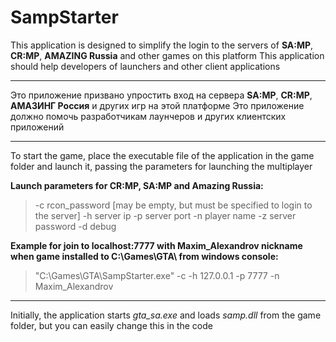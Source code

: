 # SampStarter

This application is designed to simplify the login to the servers of **SA:MP**, **CR:MP**, **AMAZING Russia** and other games on this platform
This application should help developers of launchers and other client applications

***

Это приложение призвано упростить вход на сервера **SA:MP**, **CR:MP**, **АМАЗИНГ Россия** и других игр на этой платформе
Это приложение должно помочь разработчикам лаунчеров и других клиентских приложений

***

To start the game, place the executable file of the application in the game folder and launch it, passing the parameters for launching the multiplayer
  
**Launch parameters for CR:MP, SA:MP and Amazing Russia:**
> -c rcon_password [may be empty, but must be specified to login to the server]
> -h server ip
> -p server port
> -n player name
> -z server password
> -d debug
  
**Example for join to localhost:7777 with Maxim_Alexandrov nickname when game installed to С:\\Games\\GTA\\ from windows console:**
> "C:\\Games\\GTA\\SampStarter.exe" -c -h 127.0.0.1 -p 7777 -n Maxim_Alexandrov

***

Initially, the application starts *gta_sa.exe* and loads *samp.dll* from the game folder, but you can easily change this in the code